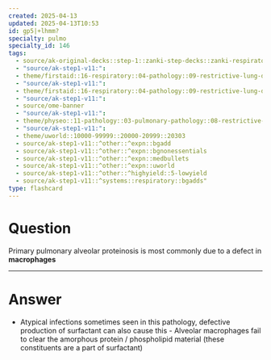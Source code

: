 ```yaml
---
created: 2025-04-13
updated: 2025-04-13T10:53
id: gp5|+lhmm?
specialty: pulmo
specialty_id: 146
tags:
  - source/ak-original-decks::step-1::zanki-step-decks::zanki-respiratory::respiratory-pathology
  - "source/ak-step1-v11:": 
  - theme/firstaid::16-respiratory::04-pathology::09-restrictive-lung-diseases
  - "source/ak-step1-v11:": 
  - theme/firstaid::16-respiratory::04-pathology::09-restrictive-lung-diseases::1-interstitial-causes::pulmonary-alveolar-proteinosis
  - "source/ak-step1-v11:": 
  - source/ome-banner
  - "source/ak-step1-v11:": 
  - theme/physeo::11-pathology::03-pulmonary-pathology::08-restrictive-lung-diseases
  - "source/ak-step1-v11:": 
  - theme/uworld::10000-99999::20000-20999::20303
  - source/ak-step1-v11::^other::^expn::bgadd
  - source/ak-step1-v11::^other::^expn::bgnonessentials
  - source/ak-step1-v11::^other::^expn::medbullets
  - source/ak-step1-v11::^other::^expn::uworld
  - source/ak-step1-v11::^other::^highyield::5-lowyield
  - source/ak-step1-v11::^systems::respiratory::bgadds"
type: flashcard
---
```


# Question
Primary pulmonary alveolar proteinosis is most commonly due to a defect in **macrophages**

---

# Answer
- Atypical infections sometimes seen in this pathology, defective production of surfactant can also cause this  - Alveolar macrophages fail to clear the amorphous protein / phospholipid material (these constituents are a part of surfactant)